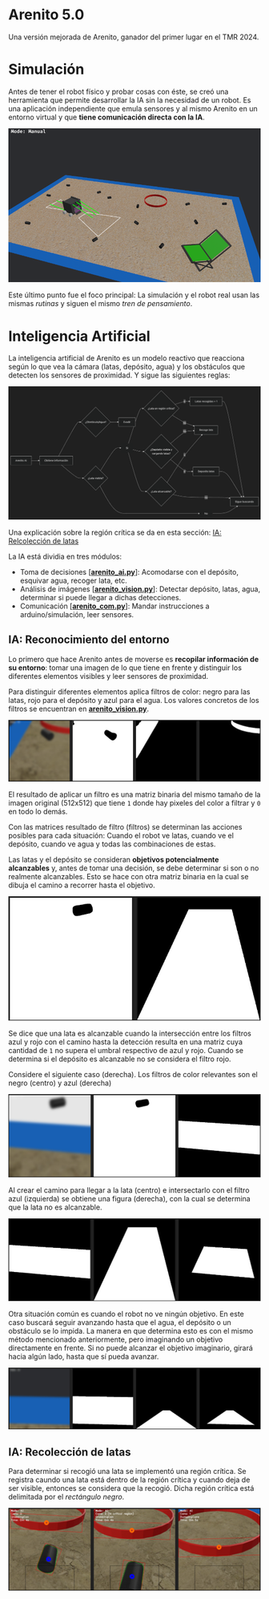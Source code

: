 # Arenito 5.0

Una versión mejorada de Arenito, ganador del primer lugar en el TMR 2024.

# Simulación

Antes de tener el robot físico y probar cosas con éste, se creó una herramienta que permite desarrollar la IA sin la necesidad de un robot. Es una aplicación independiente que emula sensores y al mismo Arenito en un entorno virtual y que **tiene comunicación directa con la IA**.

<!-- Imgen de la simulación -->
![](readme-images/sim-presentation.png)

Este último punto fue el foco principal: La simulación y el robot real usan las mismas *rutinas* y siguen el mismo *tren de pensamiento*.

# Inteligencia Artificial

La inteligencia artificial de Arenito es un modelo reactivo que reacciona según lo que vea la cámara (latas, depósito, agua) y los obstáculos que detecten los sensores de proximidad. Y sigue las siguientes reglas:

<!-- Diagrama de flujo de algoritmo general -->
![](readme-images/ai-diagram.png)

Una explicación sobre la región crítica se da en esta sección: [IA: Relcolección de latas](#ia-recolección-de-latas)

La IA está dividia en tres módulos:
- Toma de decisiones [**[arenito_ai.py](ai/arenito_ai.py)**]: Acomodarse con el depósito, esquivar agua, recoger lata, etc.
- Análisis de imágenes [**[arenito_vision.py](ai/arenito_vision.py)**]: Detectar depósito, latas, agua, determinar si puede llegar a dichas detecciones.
- Comunicación [**[arenito_com.py](ai/arenito_com.py)**]: Mandar instrucciones a arduino/simulación, leer sensores.

## IA: Reconocimiento del entorno

Lo primero que hace Arenito antes de moverse es **recopilar información de su entorno**: tomar una imagen de lo que tiene en frente y distinguir los diferentes elementos visibles y leer sensores de proximidad.

Para distinguir diferentes elementos aplica filtros de color: negro para las latas, rojo para el depósito y azul para el agua. Los valores concretos de los filtros se encuentran en **[arenito_vision.py](ai/arenito_vision.py)**.

<!-- Imagen comparativa: filtros de color -->
![](readme-images/filters.png)

El resultado de aplicar un filtro es una matriz binaria del mismo tamaño de la imagen original (512x512) que tiene `1` donde hay pixeles del color a filtrar y `0` en todo lo demás.

Con las matrices resultado de filtro (filtros) se determinan las acciones posibles para cada situación: Cuando el robot ve latas, cuando ve el depósito, cuando ve agua y todas las combinaciones de estas.

Las latas y el depósito se consideran **objetivos potencialmente alcanzables** y, antes de tomar una decisión, se debe determinar si son o no realmente alcanzables. Esto se hace con otra matriz binaria en la cual se dibuja el camino a recorrer hasta el objetivo.

<!-- Imagen comparativa: original, filtro negro, filtro rojo, camino hasta lata -->
![](readme-images/line-to-can.png)

Se dice que una lata es alcanzable cuando la intersección entre los filtros azul y rojo con el camino hasta la detección resulta en una matriz cuya cantidad de `1` no supera el umbral respectivo de azul y rojo. Cuando se determina si el depósito es alcanzable no se considera el filtro rojo.

Considere el siguiente caso (derecha). Los filtros de color relevantes son el negro (centro) y azul (derecha)

![](readme-images/filter-example.png)

Al crear el camino para llegar a la lata (centro) e intersectarlo con el filtro azul (izquierda) se obtiene una figura (derecha), con la cual se determina que la lata no es alcanzable.

<!-- Imagen comparativa: filtro rojo, filtro azul, camino hasta lata, intersección azul, intersección rojo -->
![](readme-images/reachable-example.png)

Otra situación común es cuando el robot no ve ningún objetivo. En este caso buscará seguir avanzando hasta que el agua, el depósito o un obstáculo se lo impida. La manera en que determina esto es con el mismo método mencionado anteriormente, pero imaginando un objetivo directamente en frente. Si no puede alcanzar el objetivo imaginario, girará hacia algún lado, hasta que sí pueda avanzar.

<!-- Imagen comparativa: original en borde, filtro rojo, filtro azul, camino hasta objetivo imaginario, intersección rojo, intersección azul -->
![](readme-images/search-can-example.png)

## IA: Recolección de latas

Para determinar si recogió una lata se implementó una región crítica. Se registra caundo una lata está dentro de la región crítica y cuando deja de ser visible, entonces se considera que la recogió. Dicha región crítica está delimitada por el *rectángulo negro*.

<!-- Imagen simulación mostrando campo de visión, imagen procesada con lata dentro de región crítica, imagen después de lata en región crítica -->
![](readme-images/markings-example.png)

<!-- NOTAS:
- El robot solo usa la cámara y sensores traseros para acomodarse con el depósito.
- CV2 almacena imágenes en formato BGR, ese es el formato que se usa al aplicar los filtros. -->
